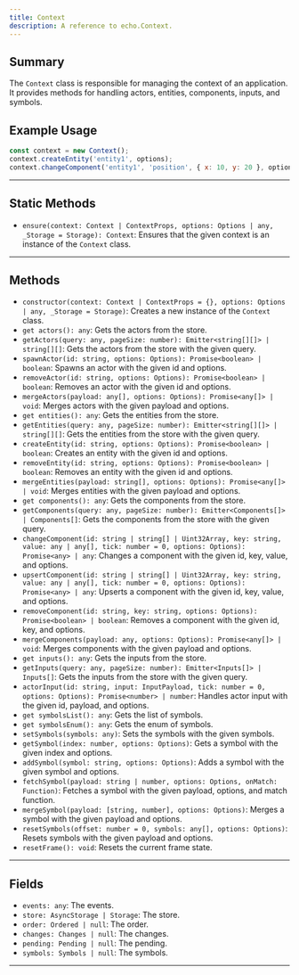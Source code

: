 ```yaml
---
title: Context
description: A reference to echo.Context.
---
```


## Summary

The `Context` class is responsible for managing the context of an application. It provides methods for handling actors, entities, components, inputs, and symbols.

## Example Usage

```javascript
const context = new Context();
context.createEntity('entity1', options);
context.changeComponent('entity1', 'position', { x: 10, y: 20 }, options);
```

___

## Static Methods

- `ensure(context: Context | ContextProps, options: Options | any, _Storage = Storage): Context`: Ensures that the given context is an instance of the `Context` class.

___

## Methods

- `constructor(context: Context | ContextProps = {}, options: Options | any, _Storage = Storage)`: Creates a new instance of the `Context` class.
- `get actors(): any`: Gets the actors from the store.
- `getActors(query: any, pageSize: number): Emitter<string[][]> | string[][]`: Gets the actors from the store with the given query.
- `spawnActor(id: string, options: Options): Promise<boolean> | boolean`: Spawns an actor with the given id and options.
- `removeActor(id: string, options: Options): Promise<boolean> | boolean`: Removes an actor with the given id and options.
- `mergeActors(payload: any[], options: Options): Promise<any[]> | void`: Merges actors with the given payload and options.
- `get entities(): any`: Gets the entities from the store.
- `getEntities(query: any, pageSize: number): Emitter<string[][]> | string[][]`: Gets the entities from the store with the given query.
- `createEntity(id: string, options: Options): Promise<boolean> | boolean`: Creates an entity with the given id and options.
- `removeEntity(id: string, options: Options): Promise<boolean> | boolean`: Removes an entity with the given id and options.
- `mergeEntities(payload: string[], options: Options): Promise<any[]> | void`: Merges entities with the given payload and options.
- `get components(): any`: Gets the components from the store.
- `getComponents(query: any, pageSize: number): Emitter<Components[]> | Components[]`: Gets the components from the store with the given query.
- `changeComponent(id: string | string[] | Uint32Array, key: string, value: any | any[], tick: number = 0, options: Options): Promise<any> | any`: Changes a component with the given id, key, value, and options.
- `upsertComponent(id: string | string[] | Uint32Array, key: string, value: any | any[], tick: number = 0, options: Options): Promise<any> | any`: Upserts a component with the given id, key, value, and options.
- `removeComponent(id: string, key: string, options: Options): Promise<boolean> | boolean`: Removes a component with the given id, key, and options.
- `mergeComponents(payload: any, options: Options): Promise<any[]> | void`: Merges components with the given payload and options.
- `get inputs(): any`: Gets the inputs from the store.
- `getInputs(query: any, pageSize: number): Emitter<Inputs[]> | Inputs[]`: Gets the inputs from the store with the given query.
- `actorInput(id: string, input: InputPayload, tick: number = 0, options: Options): Promise<number> | number`: Handles actor input with the given id, payload, and options.
- `get symbolsList(): any`: Gets the list of symbols.
- `get symbolsEnum(): any`: Gets the enum of symbols.
- `setSymbols(symbols: any)`: Sets the symbols with the given symbols.
- `getSymbol(index: number, options: Options)`: Gets a symbol with the given index and options.
- `addSymbol(symbol: string, options: Options)`: Adds a symbol with the given symbol and options.
- `fetchSymbol(payload: string | number, options: Options, onMatch: Function)`: Fetches a symbol with the given payload, options, and match function.
- `mergeSymbol(payload: [string, number], options: Options)`: Merges a symbol with the given payload and options.
- `resetSymbols(offset: number = 0, symbols: any[], options: Options)`: Resets symbols with the given payload and options.
- `resetFrame(): void`: Resets the current frame state.

___

## Fields

- `events: any`: The events.
- `store: AsyncStorage | Storage`: The store.
- `order: Ordered | null`: The order.
- `changes: Changes | null`: The changes.
- `pending: Pending | null`: The pending.
- `symbols: Symbols | null`: The symbols.

___
